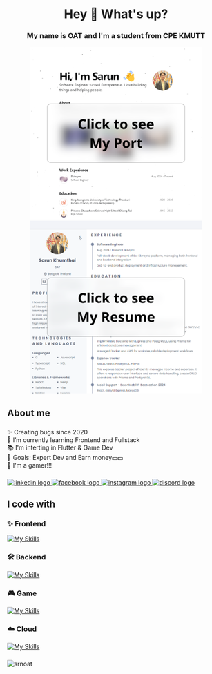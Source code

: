 <h1 align="center">Hey 👋 What's up?</h1>

###

<h3 align="center">My name is OAT and I'm a student from CPE KMUTT</h3>

<div align="center">
  <a href="https://oatzyhport.vercel.app/">
    <img src="/images/web-port-click.png" width="400" alt="Port"/>
  </a>
  <a href="https://sarun-resume.vercel.app/">
    <img src="/images/web-resume-click.png" width="400" alt="Resume"/>
  </a>
</div>

###

<h2 align="left">About me</h2>

###

<p align="left">✨ Creating bugs since 2020<br>🔭 I’m currently learning Frontend and Fullstack <br>📚 I'm interting in Flutter & Game Dev<br>🎯 Goals: Expert Dev and Earn money💵💵<br>🎲 I'm a gamer!!!</p>

###

<div align="left">
  <a href="https://linkedin.com/in/sarun-khumthai" target="_blank">
    <img src="https://raw.githubusercontent.com/maurodesouza/profile-readme-generator/master/src/assets/icons/social/linkedin/default.svg" width="52" height="40" alt="linkedin logo"  />
  </a>
  <a href="https://fb.com/srn.khumthai" target="_blank">
    <img src="https://raw.githubusercontent.com/maurodesouza/profile-readme-generator/master/src/assets/icons/social/facebook/default.svg" width="52" height="40" alt="facebook logo"  />
  </a>
  <a href="https://instagram.com/srn_oat" target="_blank">
    <img src="https://raw.githubusercontent.com/maurodesouza/profile-readme-generator/master/src/assets/icons/social/instagram/default.svg" width="52" height="40" alt="instagram logo"  />
  </a>
  <a href="https://discord.com/users/412238310849773570" target="_blank">
    <img src="https://raw.githubusercontent.com/maurodesouza/profile-readme-generator/master/src/assets/icons/social/discord/default.svg" width="52" height="40" alt="discord logo"  />
  </a>
</div>

<h2 align="left">I code with</h2>

###
<h3 align="left">✨ Frontend</h3>

[![My Skills](https://skillicons.dev/icons?i=js,ts,css,tailwind,react,nextjs,flutter)](https://skillicons.dev)

<h3 align="left">🛠️ Backend</h3>

[![My Skills](https://skillicons.dev/icons?i=nodejs,express,prisma,mongodb,mysql,postgres,docker)](https://skillicons.dev)

<h3 align="left">🎮 Game</h3>

[![My Skills](https://skillicons.dev/icons?i=unity,unreal)](https://skillicons.dev)

<h3 align="left">☁️ Cloud</h3>

[![My Skills](https://skillicons.dev/icons?i=aws,azure)](https://skillicons.dev)

###

<p><a href="https://www.buymeacoffee.com/srnoat"> <img align="left" src="https://cdn.buymeacoffee.com/buttons/v2/default-yellow.png" height="50" width="210" alt="srnoat" /></a></p>

###
